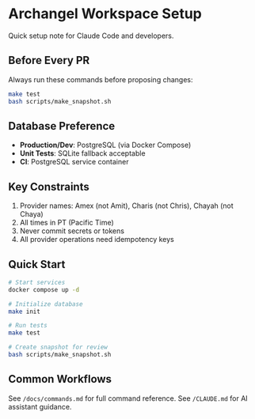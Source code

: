 # Archangel Workspace Setup

Quick setup note for Claude Code and developers.

## Before Every PR

Always run these commands before proposing changes:
```bash
make test
bash scripts/make_snapshot.sh
```

## Database Preference

- **Production/Dev**: PostgreSQL (via Docker Compose)
- **Unit Tests**: SQLite fallback acceptable
- **CI**: PostgreSQL service container

## Key Constraints

1. Provider names: Amex (not Amit), Charis (not Chris), Chayah (not Chaya)
2. All times in PT (Pacific Time)
3. Never commit secrets or tokens
4. All provider operations need idempotency keys

## Quick Start

```bash
# Start services
docker compose up -d

# Initialize database
make init

# Run tests
make test

# Create snapshot for review
bash scripts/make_snapshot.sh
```

## Common Workflows

See `/docs/commands.md` for full command reference.
See `/CLAUDE.md` for AI assistant guidance.